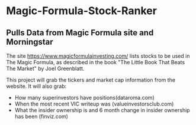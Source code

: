 # Magic-Formula-Stock-Ranker
Pulls Data from Magic Formula site and Morningstar
----
The site https://www.magicformulainvesting.com/ lists stocks to be used in The Magic Formula, as described in the book "The Little Book That Beats The Market" by Joel Greenblatt.

This project will grab the tickers and market cap information from the website.
It will also grab:
- How many superinvestors have positions(dataroma.com)
- When the most recent VIC writeup was (valueinvestorsclub.com)
- What the insider ownership is and 6 month change in insider ownership has been (finviz.com)
